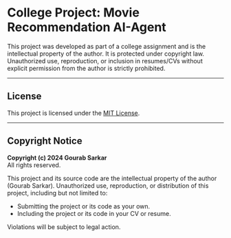 # College Project: Movie Recommendation AI-Agent

This project was developed as part of a college assignment and is the intellectual property of the author. It is protected under copyright law. Unauthorized use, reproduction, or inclusion in resumes/CVs without explicit permission from the author is strictly prohibited.

---

## License
This project is licensed under the [MIT License](LICENSE).

---

## Copyright Notice
**Copyright (c) 2024 Gourab Sarkar**  
All rights reserved.

This project and its source code are the intellectual property of the author (Gourab Sarkar). Unauthorized use, reproduction, or distribution of this project, including but not limited to:

- Submitting the project or its code as your own.
- Including the project or its code in your CV or resume.

Violations will be subject to legal action.
